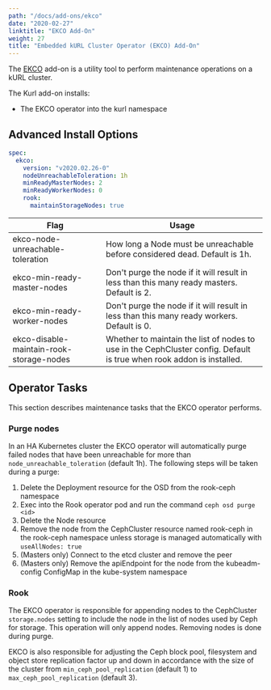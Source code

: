 ```yaml
---
path: "/docs/add-ons/ekco"
date: "2020-02-27"
linktitle: "EKCO Add-On"
weight: 27
title: "Embedded kURL Cluster Operator (EKCO) Add-On"
---
```


The [EKCO](https://github.com/replicatedhq/ekco) add-on is a utility tool to perform maintenance operations on a kURL cluster.

The Kurl add-on installs:
* The EKCO operator into the kurl namespace

## Advanced Install Options

```yaml
spec:
  ekco:
    version: "v2020.02.26-0"
    nodeUnreachableToleration: 1h
    minReadyMasterNodes: 2
    minReadyWorkerNodes: 0
    rook:
      maintainStorageNodes: true
```

| Flag | Usage |
| ---- | ----- |
| ekco-node-unreachable-toleration | How long a Node must be unreachable before considered dead. Default is 1h. |
| ekco-min-ready-master-nodes | Don't purge the node if it will result in less than this many ready masters. Default is 2. |
| ekco-min-ready-worker-nodes | Don't purge the node if it will result in less than this many ready workers. Default is 0. |
| ekco-disable-maintain-rook-storage-nodes | Whether to maintain the list of nodes to use in the CephCluster config. Default is true when rook addon is installed. |

## Operator Tasks

This section describes maintenance tasks that the EKCO operator performs.

### Purge nodes

In an HA Kubernetes cluster the EKCO operator will automatically purge failed nodes that have been unreachable for more than `node_unreachable_toleration` (default 1h). The following steps will be taken during a purge:

1. Delete the Deployment resource for the OSD from the rook-ceph namespace
1. Exec into the Rook operator pod and run the command `ceph osd purge <id>`
1. Delete the Node resource
1. Remove the node from the CephCluster resource named rook-ceph in the rook-ceph namespace unless storage is managed automatically with `useAllNodes: true`
1. (Masters only) Connect to the etcd cluster and remove the peer
1. (Masters only) Remove the apiEndpoint for the node from the kubeadm-config ConfigMap in the kube-system namespace

### Rook

The EKCO operator is responsible for appending nodes to the CephCluster `storage.nodes` setting to include the node in the list of nodes used by Ceph for storage. This operation will only append nodes. Removing nodes is done during purge.

EKCO is also responsible for adjusting the Ceph block pool, filesystem and object store replication factor up and down in accordance with the size of the cluster from `min_ceph_pool_replication` (default 1) to `max_ceph_pool_replication` (default 3).
